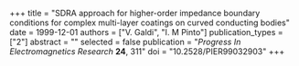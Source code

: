 +++
title = "SDRA approach for higher-order impedance boundary conditions for complex multi-layer coatings on curved conducting bodies"
date = 1999-12-01
authors = ["V. Galdi", "I. M Pinto"]
publication_types = ["2"]
abstract = ""
selected = false
publication = "*Progress In Electromagnetics Research* **24**, 311"
doi = "10.2528/PIER99032903"
+++
